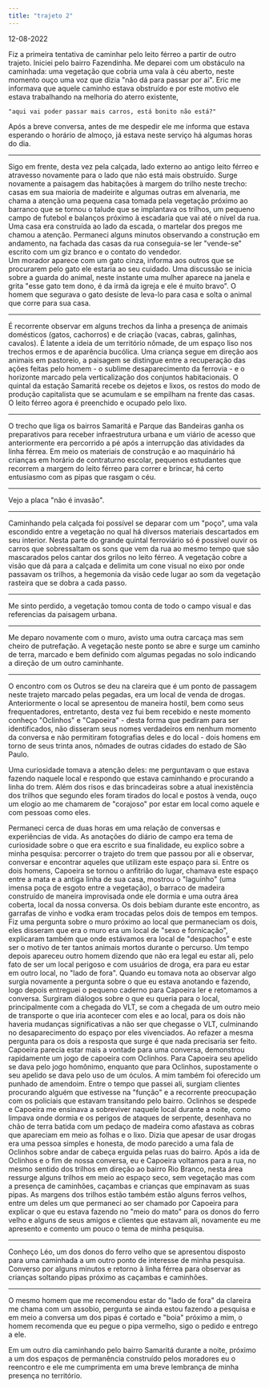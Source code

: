 ```yaml
---
title: "trajeto 2"
---
```

12-08-2022

Fiz a primeira tentativa de caminhar pelo leito férreo a partir de outro trajeto. Iniciei pelo bairro Fazendinha. Me deparei com um obstáculo na caminhada: uma vegetação que cobria uma vala à céu aberto, neste momento ouço uma voz que dizia "não dá para passar por ai". Eric me informava que aquele caminho estava obstruído e por este motivo ele estava trabalhando na melhoria do aterro existente, 

	"aqui vai poder passar mais carros, está bonito não está?"

Após a breve conversa, antes de me despedir ele me informa que estava esperando o horário de almoço, já estava neste serviço há algumas horas do dia.

---

Sigo em frente, desta vez pela calçada, lado externo ao antigo leito férreo e atravesso novamente para o lado que não está mais obstruído. Surge novamente a paisagem das habitações à margem do trilho neste trecho: casas em sua maioria de madeirite e algumas outras em alvenaria, me chama a atenção uma pequena casa tomada pela vegetação próximo ao barranco que se tornou o talude que  se implantava os trilhos, um pequeno campo de futebol e balanços próximo à escadaria que vai até o nível da rua.  Uma casa era construída ao lado da escada, o martelar dos pregos me chamou a atenção. Permaneci alguns minutos observando a construção em andamento, na fachada das casas da rua conseguia-se ler "vende-se" escrito com um giz branco e o contato do vendedor.  
Um morador aparece com um gato cinza, informa aos outros que se procurarem pelo gato ele estaria ao seu cuidado. Uma discussão se inicia sobre a guarda do animal, neste instante uma mulher aparece na janela e grita "esse gato tem dono, é da irmã da igreja e ele é muito bravo". O homem que segurava o gato desiste de leva-lo para casa e solta o animal que corre para sua casa. 

---

É recorrente observar em alguns trechos da linha a presença de animais domésticos (gatos, cachorros) e de criação (vacas, cabras, galinhas, cavalos). É latente a ideia de um território nômade, de um espaço liso nos trechos ermos e de aparência bucólica. Uma criança segue em direção aos animais em pastoreio, a paisagem se distingue entre a recuperação das ações feitas pelo homem - o sublime desaparecimento da ferrovia - e o horizonte marcado pela verticalização dos conjuntos habitacionais.
O quintal da estação Samaritá recebe os dejetos e lixos, os  restos do modo de produção capitalista que se acumulam e se empilham na frente das casas. O leito férreo agora é preenchido e ocupado pelo lixo. 

---

O trecho que liga os bairros Samaritá e Parque das Bandeiras ganha os preparativos para receber infraestrutura urbana e um viário de acesso que anteriormente era percorrido a pé após a interrupção das atividades da linha férrea. Em meio os materiais de construção e ao maquinário há crianças em horário de contraturno escolar, pequenos estudantes que recorrem a margem do leito férreo para correr e brincar, há certo entusiasmo com  as pipas que rasgam o céu. 

---

Vejo a placa "não é invasão".

---

Caminhando pela calçada foi possível se deparar com um "poço", uma vala escondido entre a vegetação no qual há diversos materiais descartados em seu interior. Nesta parte do grande quintal ferroviário só é possível ouvir os carros que sobressaltam os sons que vem da rua ao mesmo tempo que são mascarados pelos cantar dos grilos no leito férreo. A vegetação cobre a visão que dá para a calçada e delimita um cone visual no eixo por onde passavam os trilhos, a hegemonia da visão cede lugar ao som da vegetação rasteira que se dobra a cada passo.

---

Me sinto perdido, a vegetação tomou conta de todo o campo visual e das referencias da paisagem urbana.

---

Me deparo novamente com o muro, avisto uma outra carcaça mas sem cheiro de putrefação. A vegetação neste ponto se abre e surge um caminho de terra, marcado e bem definido com algumas pegadas no solo indicando a direção de um outro caminhante.

---

O encontro com os Outros se deu na clareira que é um ponto de passagem neste trajeto marcado pelas pegadas, era um local de venda de drogas. Anteriormente o local se apresentou de maneira hostil, bem como seus frequentadores, entretanto, desta vez fui bem recebido e neste momento conheço "Oclinhos" e "Capoeira" - desta forma que pediram para ser identificados, não disseram seus nomes verdadeiros em nenhum momento da conversa e não permitiram fotografias deles e do local - dois homens em torno de seus trinta anos, nômades de outras cidades do estado de São Paulo. 

Uma curiosidade tomava a atenção deles: me perguntavam o que estava fazendo naquele local e respondo que estava caminhando e procurando a linha do trem. Além dos risos e das brincadeiras sobre a atual inexistência dos trilhos que segundo eles foram tirados do local e postos à venda, ouço um elogio ao me chamarem de "corajoso" por estar em local como aquele e com pessoas como eles. 

Permaneci cerca de duas horas em uma relação de conversas e experiências de vida. As anotações do diário de campo era tema de curiosidade sobre o que era escrito e sua finalidade, eu explico sobre a minha pesquisa: percorrer o trajeto do trem que passou por ali e observar, conversar e encontrar aqueles que utilizam este espaço para si. Entre os dois homens, Capoeira se tornou o anfitrião do lugar, chamava este espaço entre a mata e a antiga linha de sua casa, mostrou o "laguinho" (uma imensa poça de esgoto entre a vegetação), o barraco de madeira construído de maneira improvisada onde ele dormia e uma outra área coberta, local da nossa conversa. Os dois bebiam durante este encontro, as garrafas de vinho e vodka eram trocadas pelos dois de tempos em tempos. Fiz uma pergunta sobre o muro próximo ao local que permaneciam os dois, eles disseram que era o muro era um local de "sexo e fornicação", explicaram também que  onde estávamos era local de "despachos" e este ser o motivo de ter tantos animais mortos durante o percurso. Um tempo depois apareceu outro homem dizendo que não era legal eu estar ali, pelo fato de ser um local perigoso e com usuários de droga, era para eu estar em outro local, no "lado de fora". Quando eu  tomava nota ao observar algo surgia novamente a pergunta sobre o que eu estava anotando e fazendo, logo depois entreguei o pequeno caderno para Capoeira ler e retomamos a conversa. Surgiram diálogos sobre o que eu queria para o local, principalmente com a chegada do VLT, se com a chegada de um outro meio de transporte o que iria acontecer com eles e ao local, para os dois não haveria mudanças significativas a não ser que chegasse o VLT, culminando no desaparecimento do espaço por eles vivenciados. Ao refazer a mesma pergunta para os dois a resposta que surge é que nada precisaria ser feito. Capoeira parecia estar mais a vontade para uma conversa, demonstrou rapidamente um jogo de capoeira com Oclinhos. Para Capoeira seu apelido se dava pelo jogo homônimo, enquanto que para Oclinhos, supostamente o seu apelido se dava pelo uso de um óculos. A mim também foi oferecido um punhado de amendoim. Entre o tempo que passei ali, surgiam clientes procurando alguém que estivesse na "função" e a recorrente preocupação com os policiais que estavam transitando pelo bairro. Oclinhos se despede e Capoeira me ensinava a sobreviver naquele local durante a noite, como limpava onde dormia e os perigos de ataques de serpente, desenhava no chão de terra batida com um pedaço de madeira como afastava as cobras que apareciam em meio as folhas e o lixo. Dizia que apesar de usar drogas era uma pessoa simples e honesta, de modo parecido a uma fala de Oclinhos sobre andar de cabeça erguida pelas ruas do bairro.
Após a ida de Oclinhos e o fim de nossa conversa, eu e Capoeira voltamos para a rua, no mesmo sentido dos trilhos em direção ao bairro Rio Branco, nesta área ressurge alguns trilhos em meio ao espaço seco, sem vegetação mas com a presença de caminhões, caçambas e crianças que empinavam as suas pipas. As margens dos trilhos estão também estão alguns ferros velhos, entre um deles um que permaneci ao ser chamado por Capoeira para explicar o que eu estava fazendo no "meio do mato" para os donos do ferro velho e alguns de seus amigos e clientes que estavam ali, novamente eu me apresento e comento um pouco o tema de minha pesquisa.

___

Conheço Léo,  um dos donos do ferro velho que se apresentou disposto para uma caminhada a um outro ponto de interesse de minha pesquisa. Converso por alguns minutos e retorno à linha férrea para observar as crianças soltando pipas próximo as caçambas e caminhões. 

___
O mesmo homem que me recomendou estar do "lado de fora" da clareira me chama com um assobio, pergunta se ainda estou fazendo a pesquisa e em meio a conversa um dos pipas é cortado e "boia" próximo a mim, o homem recomenda que eu pegue o pipa vermelho, sigo o pedido e entrego a ele. 

Em um outro dia caminhando pelo bairro Samaritá durante a noite, próximo a um dos espaços de permanência construído pelos moradores eu o reencontro e ele me cumprimenta em uma breve lembrança de minha presença no território.